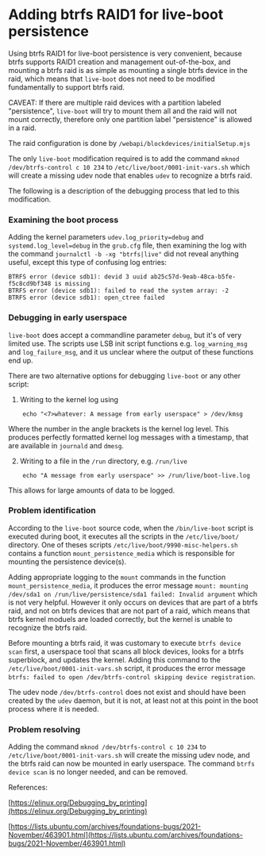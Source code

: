 # Adding btrfs RAID1 for live-boot persistence 

Using btrfs RAID1 for live-boot persistence is very convenient, because btrfs 
supports RAID1 creation and management out-of-the-box, and mounting a btrfs 
raid is as simple as mounting a single btrfs device in the raid, which means 
that `live-boot` does not need to be modified fundamentally to support btrfs raid.

CAVEAT: If there are multiple raid devices with a partition labeled 
"persistence", `live-boot` will try to mount them all and the raid will not 
mount correctly, therefore only one partition label "persistence" is allowed in 
a raid.

The raid configuration is done by `/webapi/blockdevices/initialSetup.mjs`

The only `live-boot` modification required is to add the command
`mknod /dev/btrfs-control c 10 234` to `/etc/live/boot/0001-init-vars.sh` 
which will create a missing udev node that enables `udev` to recognize
a btrfs raid.

The following is a description of the debugging process that led to this
modification.

### Examining the boot process

Adding the kernel parameters `udev.log_priority=debug` and 
`systemd.log_level=debug` in the `grub.cfg` file, then examining the log with 
the command `journalctl -b -xg "btrfs|live"` did not reveal anything useful, 
except this type of confusing log entries:
```
BTRFS error (device sdb1): devid 3 uuid ab25c57d-9eab-48ca-b5fe-f5c8cd9bf348 is missing
BTRFS error (device sdb1): failed to read the system array: -2
BTRFS error (device sdb1): open_ctree failed
```

### Debugging in early userspace

`live-boot` does accept a commandline parameter `debug`, but it's of very 
limited use. The scripts use LSB init script functions e.g. 
`log_warning_msg` and `log_failure_msg`, and it us unclear where the output
of these functions end up.

There are two alternative options for debugging `live-boot` or any other script:

1. Writing to the kernel log using
```
    echo "<7>whatever: A message from early userspace" > /dev/kmsg
```
Where the number in the angle brackets is the kernel log level. This produces 
perfectly formatted kernel log messages with a timestamp, that are available 
in `journald` and `dmesg`.

2. Writing to a file in the `/run` directory, e.g. `/run/live` 
```
    echo "A message from early userspace" >> /run/live/boot-live.log
```
This allows for large amounts of data to be logged.

### Problem identification

According to the `live-boot` source code, when the `/bin/live-boot` script 
is executed during boot, it executes all the scripts in the `/etc/live/boot/` 
directory. One of theses scripts `/etc/live/boot/9990-misc-helpers.sh` 
contains a function `mount_persistence_media` which is responsible for 
mounting the persistence device(s).

Adding appropriate logging to the `mount` commands in the function 
`mount_persistence_media`, it produces the error message 
`mount: mounting /dev/sda1 on /run/live/persistence/sda1 failed: Invalid argument` 
which is not very helpful. However it only occurs on devices that are part of a 
btrfs raid, and not on btrfs devices that are not part of a raid, which means 
that btrfs kernel moduels are loaded correctly, but the kernel is unable to
recognize the btrfs raid.

Before mounting a btrfs raid, it was customary to execute 
`btrfs device scan` first, a userspace tool that scans all block devices, 
looks for a btrfs superblock, and updates the kernel. Adding this command to 
the `/etc/live/boot/0001-init-vars.sh` script, it produces the error message 
`btrfs: failed to open /dev/btrfs-control skipping device registration`.

The udev node `/dev/btrfs-control` does not exist and should have been created 
by the `udev` daemon, but it is not, at least not at this point in the boot 
process where it is needed.  

### Problem resolving

Adding the command `mknod /dev/btrfs-control c 10 234` to 
`/etc/live/boot/0001-init-vars.sh` will create the missing udev node, and 
the btrfs raid can now be mounted in early userspace. The command 
`btrfs device scan` is no longer needed, and can be removed.

References:

[https://elinux.org/Debugging_by_printing](https://elinux.org/Debugging_by_printing)

[https://lists.ubuntu.com/archives/foundations-bugs/2021-November/463901.html](https://lists.ubuntu.com/archives/foundations-bugs/2021-November/463901.html)
